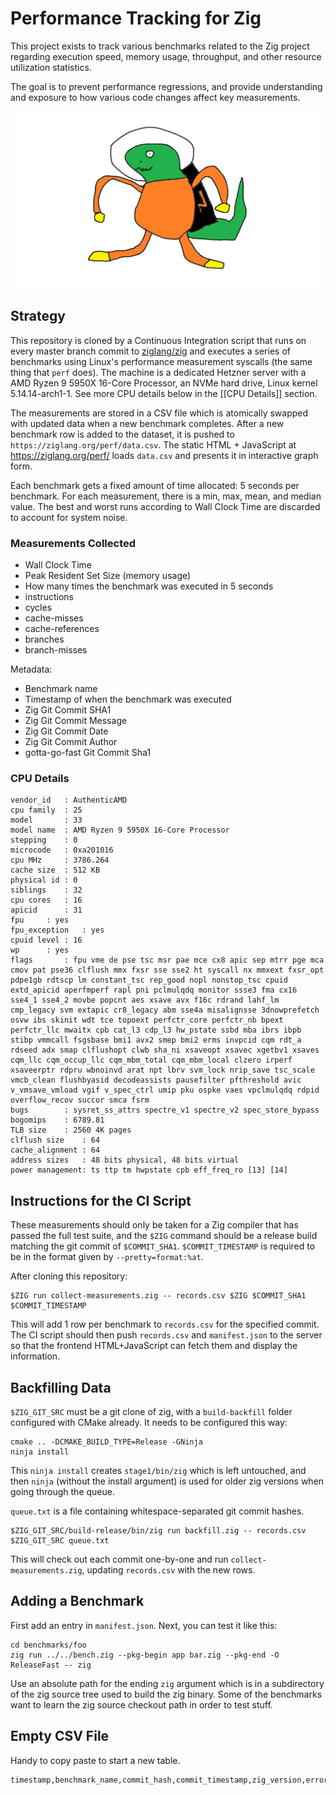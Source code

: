 # Performance Tracking for Zig

This project exists to track various benchmarks related to the Zig project
regarding execution speed, memory usage, throughput, and other resource
utilization statistics.

The goal is to prevent performance regressions, and provide understanding
and exposure to how various code changes affect key measurements.

![](zigfast.png)

## Strategy

This repository is cloned by a Continuous Integration script that runs on every
master branch commit to [ziglang/zig](https://github.com/ziglang/zig/) and
executes a series of benchmarks using Linux's performance measurement syscalls
(the same thing that `perf` does). The machine is a dedicated Hetzner server
with a AMD Ryzen 9 5950X 16-Core Processor, an NVMe hard drive, Linux kernel
5.14.14-arch1-1. See more CPU details below in the [[CPU Details]] section.

The measurements are stored in a CSV file which is atomically swapped with
updated data when a new benchmark completes. After a new benchmark row is added
to the dataset, it is pushed to `https://ziglang.org/perf/data.csv`. The
static HTML + JavaScript at https://ziglang.org/perf/ loads `data.csv` and
presents it in interactive graph form.

Each benchmark gets a fixed amount of time allocated: 5 seconds per benchmark.
For each measurement, there is a min, max, mean, and median value. The best and
worst runs according to Wall Clock Time are discarded to account for system
noise.

### Measurements Collected

 * Wall Clock Time
 * Peak Resident Set Size (memory usage)
 * How many times the benchmark was executed in 5 seconds
 * instructions
 * cycles
 * cache-misses
 * cache-references
 * branches
 * branch-misses

Metadata:

 * Benchmark name
 * Timestamp of when the benchmark was executed
 * Zig Git Commit SHA1
 * Zig Git Commit Message
 * Zig Git Commit Date
 * Zig Git Commit Author
 * gotta-go-fast Git Commit Sha1

### CPU Details

```
vendor_id	: AuthenticAMD
cpu family	: 25
model		: 33
model name	: AMD Ryzen 9 5950X 16-Core Processor
stepping	: 0
microcode	: 0xa201016
cpu MHz		: 3786.264
cache size	: 512 KB
physical id	: 0
siblings	: 32
cpu cores	: 16
apicid		: 31
fpu		: yes
fpu_exception	: yes
cpuid level	: 16
wp		: yes
flags		: fpu vme de pse tsc msr pae mce cx8 apic sep mtrr pge mca cmov pat pse36 clflush mmx fxsr sse sse2 ht syscall nx mmxext fxsr_opt pdpe1gb rdtscp lm constant_tsc rep_good nopl nonstop_tsc cpuid extd_apicid aperfmperf rapl pni pclmulqdq monitor ssse3 fma cx16 sse4_1 sse4_2 movbe popcnt aes xsave avx f16c rdrand lahf_lm cmp_legacy svm extapic cr8_legacy abm sse4a misalignsse 3dnowprefetch osvw ibs skinit wdt tce topoext perfctr_core perfctr_nb bpext perfctr_llc mwaitx cpb cat_l3 cdp_l3 hw_pstate ssbd mba ibrs ibpb stibp vmmcall fsgsbase bmi1 avx2 smep bmi2 erms invpcid cqm rdt_a rdseed adx smap clflushopt clwb sha_ni xsaveopt xsavec xgetbv1 xsaves cqm_llc cqm_occup_llc cqm_mbm_total cqm_mbm_local clzero irperf xsaveerptr rdpru wbnoinvd arat npt lbrv svm_lock nrip_save tsc_scale vmcb_clean flushbyasid decodeassists pausefilter pfthreshold avic v_vmsave_vmload vgif v_spec_ctrl umip pku ospke vaes vpclmulqdq rdpid overflow_recov succor smca fsrm
bugs		: sysret_ss_attrs spectre_v1 spectre_v2 spec_store_bypass
bogomips	: 6789.81
TLB size	: 2560 4K pages
clflush size	: 64
cache_alignment	: 64
address sizes	: 48 bits physical, 48 bits virtual
power management: ts ttp tm hwpstate cpb eff_freq_ro [13] [14]
```

## Instructions for the CI Script

These measurements should only be taken for a Zig compiler that has passed the
full test suite, and the `$ZIG` command should be a release build matching the
git commit of `$COMMIT_SHA1`. `$COMMIT_TIMESTAMP` is required to be in the format
given by `--pretty=format:%at`.

After cloning this repository:

```
$ZIG run collect-measurements.zig -- records.csv $ZIG $COMMIT_SHA1 $COMMIT_TIMESTAMP
```

This will add 1 row per benchmark to `records.csv` for the specified commit.
The CI script should then push `records.csv` and `manifest.json` to the server so
that the frontend HTML+JavaScript can fetch them and display the information.

## Backfilling Data

`$ZIG_GIT_SRC` must be a git clone of zig, with a `build-backfill` folder
configured with CMake already. It needs to be configured this way:

```
cmake .. -DCMAKE_BUILD_TYPE=Release -GNinja
ninja install
```

This `ninja install` creates `stage1/bin/zig` which is left untouched, and then
`ninja` (without the install argument) is used for older zig versions when going
through the queue.

`queue.txt` is a file containing whitespace-separated git commit hashes.

```
$ZIG_GIT_SRC/build-release/bin/zig run backfill.zig -- records.csv $ZIG_GIT_SRC queue.txt
```

This will check out each commit one-by-one and run `collect-measurements.zig`,
updating `records.csv` with the new rows.

## Adding a Benchmark

First add an entry in `manifest.json`. Next, you can test it like this:

```
cd benchmarks/foo
zig run ../../bench.zig --pkg-begin app bar.zig --pkg-end -O ReleaseFast -- zig
```

Use an absolute path for the ending `zig` argument which is in a subdirectory
of the zig source tree used to build the zig binary. Some of the benchmarks
want to learn the zig source checkout path in order to test stuff.

## Empty CSV File

Handy to copy paste to start a new table.

```csv
timestamp,benchmark_name,commit_hash,commit_timestamp,zig_version,error_message,samples_taken,wall_time_median,wall_time_mean,wall_time_min,wall_time_max,utime_median,utime_mean,utime_min,utime_max,stime_median,stime_mean,stime_min,stime_max,cpu_cycles_median,cpu_cycles_mean,cpu_cycles_min,cpu_cycles_max,instructions_median,instructions_mean,instructions_min,instructions_max,cache_references_median,cache_references_mean,cache_references_min,cache_references_max,cache_misses_median,cache_misses_mean,cache_misses_min,cache_misses_max,branch_misses_median,branch_misses_mean,branch_misses_min,branch_misses_max,maxrss
```

